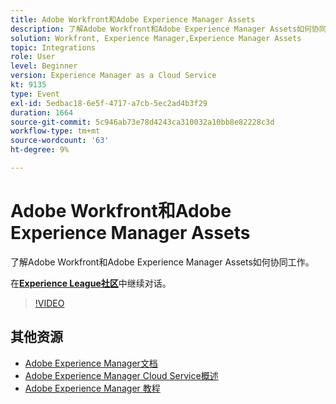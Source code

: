 ```yaml
---
title: Adobe Workfront和Adobe Experience Manager Assets
description: 了解Adobe Workfront和Adobe Experience Manager Assets如何协同工作。
solution: Workfront, Experience Manager,Experience Manager Assets
topic: Integrations
role: User
level: Beginner
version: Experience Manager as a Cloud Service
kt: 9135
type: Event
exl-id: 5edbac18-6e5f-4717-a7cb-5ec2ad4b3f29
duration: 1664
source-git-commit: 5c946ab73e78d4243ca310032a10bb8e82228c3d
workflow-type: tm+mt
source-wordcount: '63'
ht-degree: 9%

---
```


# Adobe Workfront和Adobe Experience Manager Assets

了解Adobe Workfront和Adobe Experience Manager Assets如何协同工作。

在&#x200B;**[Experience League社区](https://adobe.ly/3kHfJED)**&#x200B;中继续对话。

>[!VIDEO](https://video.tv.adobe.com/v/3457174/?quality=12&learn=on&hidetitle=true&captions=chi_hans)

## 其他资源

- [Adobe Experience Manager文档](https://experienceleague.adobe.com/docs/experience-manager-cloud-service.html?lang=zh-Hans)
- [Adobe Experience Manager Cloud Service概述](https://experienceleague.adobe.com/docs/experience-manager-cloud-service/overview/home.html?lang=zh-Hans)
- [Adobe Experience Manager 教程](https://experienceleague.adobe.com/docs/experience-manager-tutorials.html?lang=zh-Hans)
